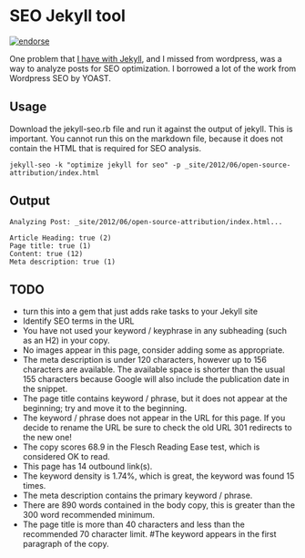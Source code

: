 SEO Jekyll tool
===============

[![endorse](http://api.coderwall.com/bretthardin/endorsecount.png)](http://coderwall.com/bretthardin)

One problem that [I have with Jekyll](http://bretthard.in/2012/06/jekyll-and-seo-optimization/), and I missed from wordpress, was a way to analyze posts for SEO optimization. I borrowed a lot of the work from Wordpress SEO by YOAST.

Usage
-----
Download the jekyll-seo.rb file and run it against the output of jekyll. This is important. You cannot run this on the markdown file, because it does not contain the HTML that is required for SEO analysis.

	jekyll-seo -k "optimize jekyll for seo" -p _site/2012/06/open-source-attribution/index.html

Output
------

```
Analyzing Post: _site/2012/06/open-source-attribution/index.html...

Article Heading: true (2)
Page title: true (1)
Content: true (12)
Meta description: true (1)
```

TODO
----
* turn this into a gem that just adds rake tasks to your Jekyll site
* Identify SEO terms in the URL
* You have not used your keyword / keyphrase in any subheading (such as an H2) in your copy.
* No images appear in this page, consider adding some as appropriate.
* The meta description is under 120 characters, however up to 156 characters are available. The available space is shorter than the usual 155 characters because Google will also include the publication date in the snippet.
* The page title contains keyword / phrase, but it does not appear at the beginning; try and move it to the beginning.
* The keyword / phrase does not appear in the URL for this page. If you decide to rename the URL be sure to check the old URL 301 redirects to the new one!
* The copy scores 68.9 in the Flesch Reading Ease test, which is considered OK to read.
* This page has 14 outbound link(s).
* The keyword density is 1.74%, which is great, the keyword was found 15 times.
* The meta description contains the primary keyword / phrase.
* There are 890 words contained in the body copy, this is greater than the 300 word recommended minimum.
* The page title is more than 40 characters and less than the recommended 70 character limit.
#The keyword appears in the first paragraph of the copy.
